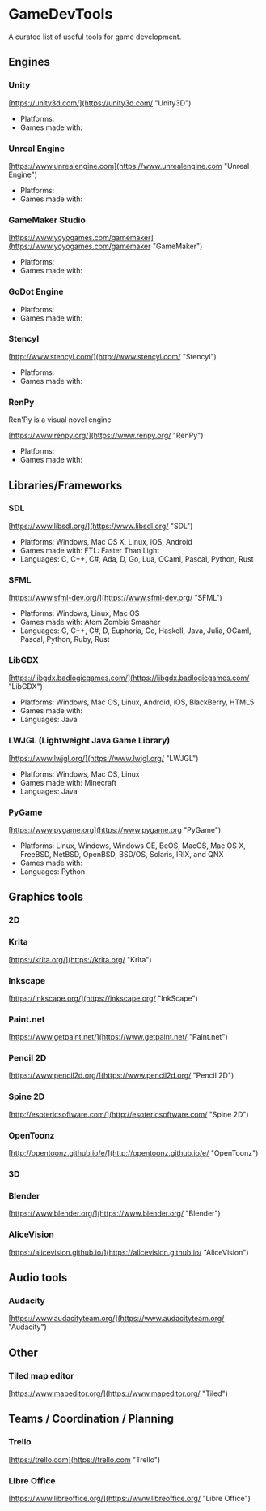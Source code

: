 # GameDevTools

A curated list of useful tools for game development.

## Engines

### Unity

[https://unity3d.com/](https://unity3d.com/ "Unity3D")

- Platforms: 
- Games made with:

### Unreal Engine

[https://www.unrealengine.com](https://www.unrealengine.com "Unreal Engine")

- Platforms: 
- Games made with:

### GameMaker Studio

[https://www.yoyogames.com/gamemaker](https://www.yoyogames.com/gamemaker "GameMaker")

- Platforms: 
- Games made with:

### GoDot Engine

- Platforms: 
- Games made with:

### Stencyl

[http://www.stencyl.com/](http://www.stencyl.com/ "Stencyl")

- Platforms: 
- Games made with:

### RenPy

Ren'Py is a visual novel engine

[https://www.renpy.org/](https://www.renpy.org/ "RenPy")

- Platforms: 
- Games made with:

## Libraries/Frameworks

### SDL

[https://www.libsdl.org/](https://www.libsdl.org/ "SDL")

- Platforms: Windows, Mac OS X, Linux, iOS, Android
- Games made with: FTL: Faster Than Light
- Languages: C, C++, C#, Ada, D, Go, Lua, OCaml, Pascal, Python, Rust

### SFML

[https://www.sfml-dev.org/](https://www.sfml-dev.org/ "SFML")

- Platforms: Windows, Linux, Mac OS
- Games made with: Atom Zombie Smasher
- Languages: C, C++, C#, D, Euphoria, Go, Haskell, Java, Julia, OCaml, Pascal, Python, Ruby, Rust

### LibGDX

[https://libgdx.badlogicgames.com/](https://libgdx.badlogicgames.com/ "LibGDX")

- Platforms: Windows, Mac OS, Linux, Android, iOS, BlackBerry, HTML5
- Games made with:
- Languages: Java

### LWJGL (Lightweight Java Game Library)

[https://www.lwjgl.org/](https://www.lwjgl.org/ "LWJGL")

- Platforms: Windows, Mac OS, Linux
- Games made with: Minecraft
- Languages: Java

### PyGame

[https://www.pygame.org](https://www.pygame.org "PyGame")

- Platforms:  Linux, Windows, Windows CE, BeOS, MacOS, Mac OS X, FreeBSD, NetBSD, OpenBSD, BSD/OS, Solaris, IRIX, and QNX
- Games made with: 
- Languages: Python

## Graphics tools

### 2D

### Krita

[https://krita.org/](https://krita.org/ "Krita")

### Inkscape

[https://inkscape.org/](https://inkscape.org/ "InkScape")

### Paint.net

[https://www.getpaint.net/](https://www.getpaint.net/ "Paint.net")

### Pencil 2D

[https://www.pencil2d.org/](https://www.pencil2d.org/ "Pencil 2D")

### Spine 2D

[http://esotericsoftware.com/](http://esotericsoftware.com/ "Spine 2D")

### OpenToonz

[http://opentoonz.github.io/e/](http://opentoonz.github.io/e/ "OpenToonz")

### 3D

### Blender

[https://www.blender.org/](https://www.blender.org/ "Blender")

### AliceVision

[https://alicevision.github.io/](https://alicevision.github.io/ "AliceVision")


## Audio tools

### Audacity

[https://www.audacityteam.org/](https://www.audacityteam.org/ "Audacity")


## Other

### Tiled map editor

[https://www.mapeditor.org/](https://www.mapeditor.org/ "Tiled")

## Teams / Coordination / Planning

### Trello

[https://trello.com](https://trello.com "Trello")

### Libre Office

[https://www.libreoffice.org/](https://www.libreoffice.org/ "Libre Office")



